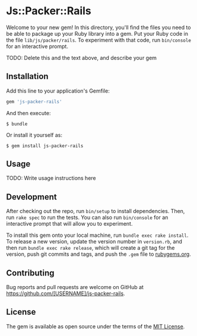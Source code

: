 # Js::Packer::Rails

Welcome to your new gem! In this directory, you'll find the files you need to be able to package up your Ruby library into a gem. Put your Ruby code in the file `lib/js/packer/rails`. To experiment with that code, run `bin/console` for an interactive prompt.

TODO: Delete this and the text above, and describe your gem

## Installation

Add this line to your application's Gemfile:

```ruby
gem 'js-packer-rails'
```

And then execute:

    $ bundle

Or install it yourself as:

    $ gem install js-packer-rails

## Usage

TODO: Write usage instructions here

## Development

After checking out the repo, run `bin/setup` to install dependencies. Then, run `rake spec` to run the tests. You can also run `bin/console` for an interactive prompt that will allow you to experiment.

To install this gem onto your local machine, run `bundle exec rake install`. To release a new version, update the version number in `version.rb`, and then run `bundle exec rake release`, which will create a git tag for the version, push git commits and tags, and push the `.gem` file to [rubygems.org](https://rubygems.org).

## Contributing

Bug reports and pull requests are welcome on GitHub at https://github.com/[USERNAME]/js-packer-rails.

## License

The gem is available as open source under the terms of the [MIT License](https://opensource.org/licenses/MIT).
